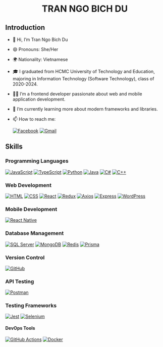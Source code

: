 <div align="center">
  
# TRAN NGO BICH DU
</div>

## Introduction
- 👋 Hi, I’m Tran Ngo Bich Du
- 😄 Pronouns: She/Her
- 🌍 Nationality: Vietnamese
- 🎓 I graduated from HCMC University of Technology and Education, majoring in Information Technology (Software Technology), class of 2020-2024.
- 👩‍💻 I’m a frontend developer passionate about web and mobile application development.
- 🌱 I’m currently learning more about modern frameworks and libraries.
- 📫 How to reach me:

  [![Facebook](https://img.shields.io/badge/Facebook-1877F2?style=for-the-badge&logo=facebook&logoColor=white)](https://www.facebook.com/tranngobichdu) 
  [![Gmail](https://img.shields.io/badge/Email-D14836?style=for-the-badge&logo=gmail&logoColor=white)](mailto:dutran2392002@gmail.com)

## Skills

### Programming Languages
[![JavaScript](https://img.shields.io/badge/JavaScript-F7DF1E?style=for-the-badge&logo=javascript&logoColor=black)](https://developer.mozilla.org/en-US/docs/Web/JavaScript)
[![TypeScript](https://img.shields.io/badge/TypeScript-blue?style=for-the-badge&logo=typescript&logoColor=white)](https://www.typescriptlang.org/)
[![Python](https://img.shields.io/badge/Python-3776AB?style=for-the-badge&logo=python&logoColor=white)](https://www.python.org/)
[![Java](https://img.shields.io/badge/Java-orange?style=for-the-badge&logo=java&logoColor=white)](https://www.java.com/)
[![C#](https://img.shields.io/badge/C%23-239120?style=for-the-badge&logo=csharp&logoColor=white)](https://docs.microsoft.com/en-us/dotnet/csharp/)
[![C++](https://img.shields.io/badge/C%2B%2B-00599C?style=for-the-badge&logo=cplusplus&logoColor=white)](https://isocpp.org/)

### Web Development
[![HTML](https://img.shields.io/badge/HTML5-E34F26?style=for-the-badge&logo=html5&logoColor=white)](https://developer.mozilla.org/en-US/docs/Web/HTML)
[![CSS](https://img.shields.io/badge/CSS3-1572B6?style=for-the-badge&logo=css3&logoColor=white)](https://developer.mozilla.org/en-US/docs/Web/CSS)
[![React](https://img.shields.io/badge/React-61DAFB?style=for-the-badge&logo=react&logoColor=black)](https://reactjs.org/)
[![Redux](https://img.shields.io/badge/Redux-764ABC?style=for-the-badge&logo=redux&logoColor=white)](https://redux.js.org/)
[![Axios](https://img.shields.io/badge/Axios-5A29E4?style=for-the-badge&logo=axios&logoColor=white)](https://axios-http.com/)
[![Express](https://img.shields.io/badge/Express.js-404D59?style=for-the-badge&logo=express&logoColor=white)](https://expressjs.com/)
[![WordPress](https://img.shields.io/badge/WordPress-21759B?style=for-the-badge&logo=wordpress&logoColor=white)](https://wordpress.org/)

### Mobile Development
[![React Native](https://img.shields.io/badge/React_Native-61DAFB?style=for-the-badge&logo=react&logoColor=black)](https://reactnative.dev/)

### Database Management
[![SQL Server](https://img.shields.io/badge/Microsoft_SQL_Server-CC2927?style=for-the-badge&logo=microsoftsqlserver&logoColor=white)](https://www.microsoft.com/en-us/sql-server)
[![MongoDB](https://img.shields.io/badge/MongoDB-47A248?style=for-the-badge&logo=mongodb&logoColor=white)](https://www.mongodb.com/)
[![Redis](https://img.shields.io/badge/Redis-DC382D?style=for-the-badge&logo=redis&logoColor=white)](https://redis.io/)
[![Prisma](https://img.shields.io/badge/Prisma-2D3748?style=for-the-badge&logo=prisma&logoColor=white)](https://www.prisma.io/)

### Version Control
[![GitHub](https://img.shields.io/badge/GitHub-181717?style=for-the-badge&logo=github&logoColor=white)](https://github.com/) 

### API Testing
[![Postman](https://img.shields.io/badge/Postman-FF6C37?style=for-the-badge&logo=postman&logoColor=white)](https://www.postman.com/) 

### Testing Frameworks
[![Jest](https://img.shields.io/badge/Jest-C21325?style=for-the-badge&logo=jest&logoColor=white)](https://jestjs.io/) 
[![Selenium](https://img.shields.io/badge/Selenium-43B02A?style=for-the-badge&logo=selenium&logoColor=white)](https://www.selenium.dev/)

#### DevOps Tools
[![GitHub Actions](https://img.shields.io/badge/GitHub_Actions-2088FF?style=for-the-badge&logo=githubactions&logoColor=white)](https://github.com/features/actions) 
[![Docker](https://img.shields.io/badge/Docker-2496ED?style=for-the-badge&logo=docker&logoColor=white)](https://www.docker.com/) 
